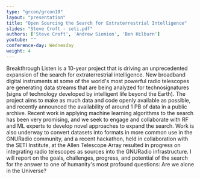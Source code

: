 ```yaml
---
type: "grcon/grcon19"
layout: "presentation"
title: "Open Sourcing the Search for Extraterrestrial Intelligence"
slides: "Steve Croft - seti.pdf"
authors: ['Steve Croft', 'Andrew Siemion', 'Ben Hilburn']
youtube: ""
conference-day: Wednesday
weight: 4
---
```

Breakthrough Listen is a 10-year project that is driving an unprecedented expansion of the search for extraterrestrial intelligence. New broadband digital instruments at some of the world's most powerful radio telescopes are generating data streams that are being analyzed for technosignatures (signs of technology developed by intelligent life beyond the Earth). The project aims to make as much data and code openly available as possible, and recently announced the availability of around 1 PB of data in a public archive. Recent work in applying machine learning algorithms to the search has been very promising, and we seek to engage and collaborate with RF and ML experts to develop novel approaches to expand the search. Work is also underway to convert datasets into formats in more common use in the GNURadio community, and a recent hackathon, held in collaboration with the SETI Institute, at the Allen Telescope Array resulted in progress on integrating radio telescopes as sources into the GNURadio infrastructure. I will report on the goals, challenges, progress, and potential of the search for the answer to one of humanity's most profound questions: Are we alone in the Universe?
